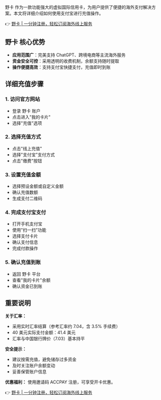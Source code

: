 野卡 作为一款功能强大的虚拟国际信用卡，为用户提供了便捷的海外支付解决方案。本文将详细介绍如何使用支付宝进行充值操作。

👉 [野卡 | 一分钟注册，轻松订阅海外线上服务](https://bit.ly/bewildcard)

## 野卡 核心优势

- **应用范围广**：完美支持 ChatGPT、跨境电商等主流海外服务
- **资金安全可控**：采用透明的收费机制，余额支持随时提取
- **操作便捷高效**：支持支付宝快捷支付，充值即时到账

## 详细充值步骤

### 1. 访问官方网站
- 登录 野卡 账户
- 点击进入"我的卡片"
- 选择"充值"选项

### 2. 选择充值方式
- 点击"线上充值"
- 选择"支付宝"支付方式
- 点击"缴费"按钮

### 3. 设置充值金额
- 选择预设金额或自定义金额
- 确认充值数额
- 生成支付二维码

### 4. 完成支付宝支付
- 打开手机支付宝
- 使用"扫一扫"功能
- 选择支付卡片
- 确认支付信息
- 完成付款操作

### 5. 确认充值到账
- 返回 野卡 平台
- 查看"我的卡片"余额
- 确认资金已到账

## 重要说明

**关于汇率：**
- 采用实时汇率结算（参考汇率约 7.04，含 3.5% 手续费）
- 40 美元实际支付金额：41.4 美元
- 汇率与中国银行牌价（7.03）基本持平

**安全提示：**
- 建议按需充值，避免储存过多资金
- 及时关注账户余额变动
- 妥善保管账户信息

**优惠福利：**
使用邀请码 ACCPAY 注册，可享受开卡优惠。

👉 [野卡 | 一分钟注册，轻松订阅海外线上服务](https://bit.ly/bewildcard)